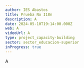 ```yaml
---
author: IES Abastos
title: Prueba No I18n
description: A
date: 2024-05-10T19:14:00.000Z
web: A
videoUrl: A
type: project_capacity-building
sector: sector_educacion-superior
inProgress: true
---
```


A
